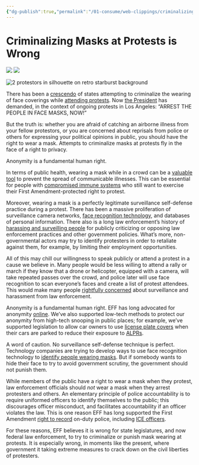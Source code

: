 ```yaml
---
{"dg-publish":true,"permalink":"/01-consume/web-clippings/criminalizing-masks-at-protests-is-wrong/","title":"Criminalizing Masks at Protests is Wrong","tags":["surveillance"],"created":"2025-06-26"}
---
```


# Criminalizing Masks at Protests is Wrong
[![](https://www.eff.org/files/member-2025-site-banner-desktop-coin.png)](https://supporters.eff.org/donate/EFF35RM--S2) [![](https://www.eff.org/files/member-2025-site-banner-mobile-coin.png)](https://supporters.eff.org/donate/EFF35RM--M2)

![2 protestors in silhouette on retro starburst background](https://www.eff.org/files/styles/resized_banner/public/banner_library/protest-2024-2.jpg?itok=J8DvABim)

There has been a [crescendo](https://www.washingtonpost.com/health/2024/06/24/mask-ban-north-carolina-new-york/) of states attempting to criminalize the wearing of face coverings while [attending protests](https://thesicktimes.org/mask-bans-and-proposed-bans-by-state/). Now [the President](https://www.msnbc.com/rachel-maddow-show/maddowblog/pointing-protesters-not-ice-agents-trump-demands-arrests-masks-rcna211787) has demanded, in the context of ongoing protests in Los Angeles: “ARREST THE PEOPLE IN FACE MASKS, NOW!”  

But the truth is: whether you are afraid of catching an airborne illness from your fellow protestors, or you are concerned about reprisals from police or others for expressing your political opinions in public, you should have the right to wear a mask. Attempts to criminalize masks at protests fly in the face of a right to privacy.  

Anonymity is a fundamental human right.

In terms of public health, wearing a mask while in a crowd can be a [valuable tool](https://www.yalemedicine.org/news/can-strategic-masking-protect-against-covid-19-flu-and-rsv) to prevent the spread of communicable illnesses. This can be essential for people with [compromised immune systems](https://cv.nmhealth.org/archives/extra-protection/) who still want to exercise their First Amendment-protected right to protest.

Moreover, wearing a mask is a perfectly legitimate surveillance self-defense practice during a protest. There has been a massive proliferation of surveillance camera networks, [face recognition technology](https://sls.eff.org/technologies/face-recognition), and databases of personal information. There also is a long law enforcement’s history of [harassing and surveilling people](https://www.eff.org/deeplinks/2024/08/atlanta-police-must-stop-high-tech-spying-political-movements) for publicly criticizing or opposing law enforcement practices and other government policies. What’s more, non-governmental actors may try to identify protesters in order to retaliate against them, for example, by limiting their employment opportunities.

All of this may chill our willingness to speak publicly or attend a protest in a cause we believe in. Many people would be less willing to attend a rally or march if they know that a drone or helicopter, equipped with a camera, will take repeated passes over the crowd, and police later will use face recognition to scan everyone’s faces and create a list of protest attendees. This would make many people [rightfully concerned](https://www.motherjones.com/politics/2025/06/los-angeles-ice-protests-helicopter/?utm_source=dlvr.it&utm_medium=slack) about surveillance and harassment from law enforcement.  

Anonymity is a fundamental human right. EFF has long advocated for anonymity [online](https://www.eff.org/issues/anonymity). We’ve also supported low-tech methods to protect our anonymity from high-tech snooping in public places; for example, we’ve supported legislation to allow car owners to use [license plate covers](https://www.eff.org/deeplinks/2018/01/how-license-plate-covers-would-protect-vulnerable-communities?language=ko) when their cars are parked to reduce their exposure to [ALPRs](https://www.eff.org/cases/automated-license-plate-readers).

A word of caution. No surveillance self-defense technique is perfect. Technology companies are trying to develop ways to use face recognition technology to [identify people wearing masks](https://www.cnet.com/health/facial-recognition-firms-are-scrambling-to-see-around-face-masks/). But if somebody wants to hide their face to try to avoid government scrutiny, the government should not punish them.

While members of the public have a right to wear a mask when they protest, law enforcement officials should *not* wear a mask when they arrest protesters and others. An elementary principle of police accountability is to require uniformed officers to identify themselves to the public; this discourages officer misconduct, and facilitates accountability if an officer violates the law. This is one reason EFF has long supported the First Amendment [right to record](https://www.eff.org/deeplinks/2020/06/you-have-first-amendment-right-record-police) on-duty police, including [ICE officers](https://www.eff.org/deeplinks/2025/02/yes-you-have-right-film-ice).  

For these reasons, EFF believes it is wrong for state legislatures, and now federal law enforcement, to try to criminalize or punish mask wearing at protests. It is especially wrong, in moments like the present, where government it taking extreme measures to crack down on the civil liberties of protesters.